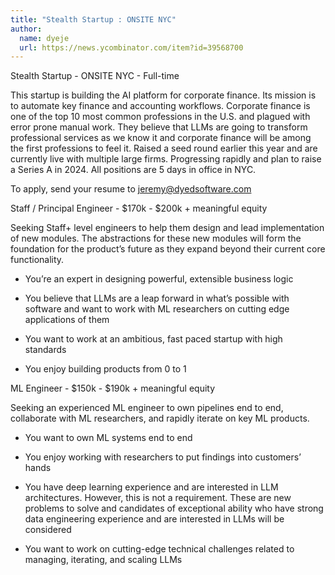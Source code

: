 ```yaml
---
title: "Stealth Startup : ONSITE NYC"
author:
  name: dyeje
  url: https://news.ycombinator.com/item?id=39568700
---
```

Stealth Startup - ONSITE NYC - Full-time

This startup is building the AI platform for corporate finance. Its mission is to automate key finance and accounting workflows. Corporate finance is one of the top 10 most common professions in the U.S. and plagued with error prone manual work. They believe that LLMs are going to transform professional services as we know it and corporate finance will be among the first professions to feel it. Raised a seed round earlier this year and are currently live with multiple large firms. Progressing rapidly and plan to raise a Series A in 2024. All positions are 5 days in office in NYC.

To apply, send your resume to jeremy@dyedsoftware.com

Staff &#x2F; Principal Engineer - $170k - $200k + meaningful equity

Seeking Staff+ level engineers to help them design and lead implementation of new modules. The abstractions for these new modules will form the foundation for the product’s future as they expand beyond their current core functionality.

- You’re an expert in designing powerful, extensible business logic

- You believe that LLMs are a leap forward in what’s possible with software and want to work with ML researchers on cutting edge applications of them

- You want to work at an ambitious, fast paced startup with high standards

- You enjoy building products from 0 to 1

ML Engineer - $150k - $190k + meaningful equity

Seeking an experienced ML engineer to own pipelines end to end, collaborate with ML researchers, and rapidly iterate on key ML products.

- You want to own ML systems end to end

- You enjoy working with researchers to put findings into customers’ hands

- You have deep learning experience and are interested in LLM architectures. However, this is not a requirement. These are new problems to solve and candidates of exceptional ability who have strong data engineering experience and are interested in LLMs will be considered

- You want to work on cutting-edge technical challenges related to managing, iterating, and scaling LLMs
